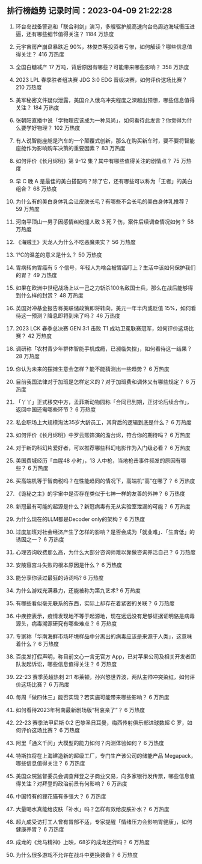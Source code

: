 
## 排行榜趋势 记录时间：2023-04-09 21:22:28
  
  1. 环台岛战备警巡和「联合利剑」演习，多艘驱护舰高速向台岛周边海域慑压进逼，还有哪些细节值得关注？ 1184 万热度
    
  2. 元宇宙房产崩盘暴跌近 90%，林俊杰等投资者亏惨，如何解读？哪些信息值得关注？ 416 万热度
    
  3. 全国白糖减产 17 万吨，背后原因有哪些？可能带来哪些影响？ 358 万热度
    
  4. 2023 LPL 春季胜者组决赛 JDG 3:0 EDG 晋级决赛，如何评价这场比赛？ 210 万热度
    
  5. 美军秘密文件疑似泄露，美国介入俄乌冲突程度之深超出预想，哪些信息值得关注？ 184 万热度
    
  6. 张朝阳直播中说「学物理应该成为一种风尚」，如何看待此发言？你觉得为什么要学好物理？ 102 万热度
    
  7. 有人说智能座舱是汽车的一个颠覆式创新，那么在购买新车时，要不要将智能座舱作为影响购车决策的重要因素？ 83 万热度
    
  8. 如何评价《长月烬明》第 9-12 集？其中有哪些值得关注的剧情点？ 75 万热度
    
  9. 早 C 晚 A 是最佳的美白搭配吗？除了它，还有哪些可以称为「王者」的美白组合？ 68 万热度
    
  10. 为什么有的美白身体乳会让皮肤长毛？有哪些不会长毛的美白身体乳推荐？ 59 万热度
    
  11. 河南平顶山一男子因感情纠纷撞人致 3  死 7 伤，案件后续调查情况如何？ 58 万热度
    
  12. 《海贼王》天龙人为什么不吃恶魔果实？ 56 万热度
    
  13. 1℃的温差的意义是什么？ 50 万热度
    
  14. 胃病转向胃癌有 5 个信号，年轻人为啥会被胃癌盯上？生活中该如何保护我们的胃？ 49 万热度
    
  15. 如果在欧洲中世纪战场上以一己之力斩杀100名敌国士兵，那么在战后能够得到什么样的封赏？ 48 万热度
    
  16. 英国对冲基金报告称美联储政策即将转向，美元一年半内或贬值 15%，如何看待这一预测？降息即将到来了吗？ 46 万热度
    
  17. 2023 LCK 春季总决赛 GEN 3:1 击败 T1 成功卫冕联赛冠军，如何评价这场比赛？ 42 万热度
    
  18. 调研称「农村青少年群体智能手机成瘾，已濒临失控」，如何看待这一结果？ 28 万热度
    
  19. 你认为未来的摆摊生意会怎样？能不能猜测出一些趋势？ 6 万热度
    
  20. 目前我国法律对于加班是怎样定义的？对于加班费和调休又有哪些规定？ 6 万热度
    
  21. 「丫丫」正式移交中方，孟菲斯动物园称「合同已到期，正讨论后续合作」，返回中国还需哪些环节？ 6 万热度
    
  22. 私企职场上大规模淘汰35岁大龄员工，其背后的逻辑到底是什么？ 6 万热度
    
  23. 如何评价《长月烬明》中罗云熙饰演的澹台烬，符合你的期待吗？ 6 万热度
    
  24. 对于新的科幻片爱好者，可以推荐哪些科幻电影作为入门级必看？ 6 万热度
    
  25. 美国费城经历「血腥48 小时」，13 人中枪，当地枪击事件频发的原因有哪些？ 6 万热度
    
  26. 买高端机等于智商税吗？在性能趋同的情况下，高端机“高”在哪了？ 6 万热度
    
  27. 《诡秘之主》的宇宙中是否存在类似于七神一样的友善的外神？ 6 万热度
    
  28. 新冠最有可能的起源是什么？新冠病毒有无从实验室泄漏的可能？ 6 万热度
    
  29. 为什么现在的LLM都是Decoder only的架构？ 6 万热度
    
  30. 过度加班对社会经济产生了怎样的影响？是否会成为「就业难」、「生育低」的诱因之一？ 6 万热度
    
  31. 心理咨询收费那么高，为什么大部分咨询师难以靠做咨询养活自己？ 6 万热度
    
  32. 安陵容宫斗失败的根本原因是什么？ 6 万热度
    
  33. 能分享你读过最狂的诗词吗? 6 万热度
    
  34. 为什么游戏充满暴力，还能被称为第九艺术? 6 万热度
    
  35. 有哪些看似毫无联系的东西，实际上却存在着紧密的关联？ 6 万热度
    
  36. 中疾控表示，疫情发现地不等于起源地，现在远远没有足够证据证明貉是病毒源头，病毒溯源研究有哪些难点？ 6 万热度
    
  37. 专家称「华南海鲜市场环境样品中分离出的病毒应该是来源于人类」，这意味着什么？ 6 万热度
    
  38. 百度发打假声明，称目前文心一言无官方 App，已对苹果公司及相关开发者团队发起诉讼，哪些信息值得关注？ 6 万热度
    
  39. 22-23 赛季英超热刺 2:1 布莱顿，孙兴慜世界波，两队主帅冲突染红，如何评价这场比赛？ 6 万热度
    
  40. 每周「做四休三」能否实现？若实施可能带来哪些影响？ 6 万热度
    
  41. 如何看待2023年柯南最新剧场版“柯哀亲了”？ 6 万热度
    
  42. 22-23 赛季法甲尼斯 0:2 巴黎圣日耳曼，梅西传射俱乐部进球数超 C 罗，如何评价这场比赛？ 6 万热度
    
  43. 阿里「通义千问」大模型的能力如何？内测体验如何？ 6 万热度
    
  44. 特斯拉将在上海建造新的超级工厂，专门生产该公司的储能产品 Megapack，哪些信息值得关注？ 6 万热度
    
  45. 美国众院监督委员会调查拜登之子商业交易，向多家银行发传票，哪些信息值得关注？对拜登的政治前景有何影响？ 6 万热度
    
  46. 中国特有的狸花猫有多强大？ 6 万热度
    
  47. 大量喝水真能给皮肤「补水」吗？怎样有效给皮肤补水？ 6 万热度
    
  48. 超九成受访打工人曾有胃部不适，专家提醒「情绪压力会影响胃健康」，如何健康养胃？ 6 万热度
    
  49. 成龙的《龙马精神》上映，68岁的成龙还行吗？ 6 万热度
    
  50. 为什么很多游戏不允许在战斗中更换装备？ 6 万热度
    